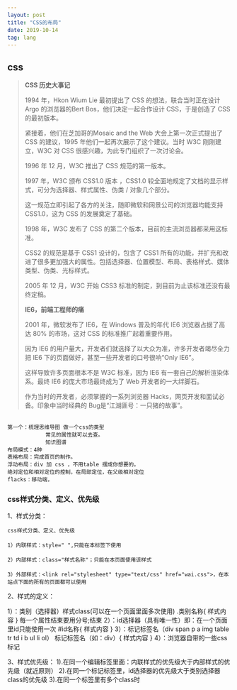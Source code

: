 ```yaml
---
layout: post
title: "CSS的布局"
date: 2019-10-14
tag: lang
---
```






## css

>
>
>**CSS 历史大事记**
>
>1994 年，Hkon Wium Lie 最初提出了 CSS 的想法，联合当时正在设计 Argo 的浏览器的Bert Bos，他们决定一起合作设计 CSS，于是创造了 CSS 的最初版本。
>
>紧接着，他们在芝加哥的Mosaic and the Web 大会上第一次正式提出了 CSS 的建议，1995 年他们一起再次展示了这个建议。当时 W3C 刚刚建立，W3C 对 CSS 很感兴趣，为此专门组织了一次讨论会。
>
>1996 年 12 月，W3C 推出了 CSS 规范的第一版本。
>
>1997 年，W3C 颁布 CSS1.0 版本 ，CSS1.0 较全面地规定了文档的显示样式，可分为选择器、样式属性、伪类 / 对象几个部分。
>
>这一规范立即引起了各方的关注，随即微软和网景公司的浏览器均能支持 CSS1.0，这为 CSS 的发展奠定了基础。
>
>1998 年，W3C 发布了 CSS 的第二个版本，目前的主流浏览器都采用这标准。
>
>CSS2 的规范是基于 CSS1 设计的，包含了 CSS1 所有的功能，并扩充和改进了很多更加强大的属性。包括选择器、位置模型、布局、表格样式、媒体类型、伪类、光标样式。
>
>2005 年 12 月，W3C 开始 CSS3 标准的制定，到目前为止该标准还没有最终定稿。
>
>**IE6，前端工程师的痛**
>
>2001 年，微软发布了 IE6，在 Windows 普及的年代 IE6 浏览器占据了高达 80% 的市场，这对 CSS 的标准推广起着重要作用。
>
>因为 IE6 的用户量大，开发者们就选择了以大众为准，许多开发者竭尽全力把 IE6 下的页面做好，甚至一些开发者的口号很响“Only IE6”。
>
>这样导致许多页面根本不是 W3C 标准，因为 IE6 有一套自己的解析渲染体系。最终 IE6 的庞大市场最终成为了 Web 开发者的一大绊脚石。
>
>作为当时的开发者，必须掌握的一系列浏览器 Hacks，网页开发和面试必备。印象中当时经典的 Bug是“江湖匪号：一只猪的故事”。

```bash

第一个：梳理思维导图 做一个css的类型
			常见的属性就可以去查。
			知识图谱
布局模式：4种
表格布局：完成首页的制作。
浮动布局：div 加 css ，不用table 摆成你想要的。
绝对定位和相对定位的控制，在局部定位，在父级相对定位
flacks：移动端，
```

### css样式分类、定义、优先级



1、样式分类：

    css样式分类、定义、优先级
    
    1）内联样式：style=" ",只能在本标签下使用
    
    2）内部样式：class="样式名称"；只能在本页面使用该样式
    
    3）外部样式：<link rel="stylesheet" type="text/css" href="wai.css">，在本站点下面的所有的页面都可以使用

2、样式的定义：

   1）：类别（选择器）样式class(可以在一个页面里面多次使用)
     .类别名称{
      样式内容
     }
      每一个属性结束要用分号;结束
    2）：id选择器（具有唯一性）即：在一个页面里id只能使用一次
     #id名称{
      样式内容
     }
    3）：标记标签名（div span p a img table  tr td i b ul li ol）
       标记标签名（如：div）{
      样式内容
       }
    4）：浏览器自带的一些css标记

3、样式优先级：
    1).在同一个编辑标签里面：内联样式的优先级大于内部样式的优先级（就近原则）
    2).在同一个标记标签里，id选择器的优先级大于类别选择器class的优先级
    3).在同一个标签里有多个class时<style>越往下面的样式的优先级越高（注：套用类别样式时：class="home work"）
    .class在同一个标记标签里面，class的优先级大于标记标签

4、css注释：/*  注释内容 */   

5、*{样式内容}：是给本页面下所有标记设置样式；body{样式内容}：给主体内设置样式；建议使用body{}

6、字体样式：
     颜色:color  16进制:#666666; rgb() rgba()(raba(颜色，颜色，颜色，透明度)) 
     大小:font-size  单位：px（像素）
     行高:line-height :2em; （如果只有一行可以用来做垂直/竖直方向居中对齐）
     对齐方式:text-align:left/center/right    vertical-algin  
     下划线:text-decoration （默认字体为蓝色，带下划线）:none无 underline下划线   overline上划线   linethrought删除线
     字体加粗:text-weight:bold;  
     首行缩进:text-ident 单位：em  1em代表一个汉字宽度（12-16px）





## 用JS元素CSS样式

> ​	CSS样式的引用有3种方式：style引用、class引用、id引用，所以[js](http://lib.csdn.net/base/javascript)改变元素的样式我们也分3种来说。

1.js改变由style方式引用的样式：
方法一：document.div.style.cssText="border:1px solid #000000;color:#FF0000";
方法二：document.div.setAttribute("style","border:1px solid #000000;color:#FF0000");

其中，divs是要改变样式元素的name。

2.js改变由class方式引用的样式：
方法一：document.div.className='div';
方法二：document.div.setAttribute("class","div");

其中，div是要改变样式元素的name。

3.js改变由id方式引用的样式：
方法二：document.div.setAttribute("id","div");

其中，div是要改变样式元素的name。









## 伪对象选择器

:nth-of-type() 选择的元素相对于父级元素第几个的 不是相对与该元素本身的

![img](https://timgsa.baidu.com/timg?image&quality=80&size=b9999_10000&sec=1565114577122&di=29569b4bc528fce07e516c0bb5227aef&imgtype=0&src=http%3A%2F%2Faliyunzixunbucket.oss-cn-beijing.aliyuncs.com%2Fjpg%2F0c0364a9555ffce73e720275a32770e2.jpg%3Fx-oss-process%3Dimage%2Fresize%2Cp_100%2Fauto-orient%2C1%2Fquality%2Cq_90%2Fformat%2Cjpg%2Fwatermark%2Cimage_eXVuY2VzaGk%3D%2Ct_100)

![img](https://ss1.bdstatic.com/70cFuXSh_Q1YnxGkpoWK1HF6hhy/it/u=4208792939,3065264734&fm=26&gp=0.jpg)





### 伪类选择器class:nth-of-type(num)

- 伪类选择器class:nth-of-type(num)

  - 先选择带class的标签
  - 再选择第num个元素
  - 再看是否带class 如果带就附上样式

- <code>包含代码

- <abbr>提示

- ```
  <iframe>每个iframe元素都有自己的会话历史记录(session history)和DOM树。包含嵌入内容的浏览上下文称为父级浏览上下文。顶级浏览上下文（没有父级）通常是由Window对象表示的浏览器窗口。
  页面上每个<iframe>都会需要包括内存占用在内的额外计算资源，这是因为每个<iframe>会都构建出一颗完整的DOM树。虽然理论上来说你能够在代码中写出来无限多的<iframe>，但是你最好还是先看看这么写会不会导致某些性能问题。
  ```

- 




### 什么是_CSS

正如我们之前提到的，CSS是一种用于向用户指定文档如何呈现的语言 — 它们如何被指定样式、布局等。

文档 通常是用标记语言结构化的文本文件 — HTML 是最常用的标记语言, 但你依然可以遇见一些其他的标记语言，比如 SVG 或者 XML。

呈现文档给用户意味着将其转换为用户可用的形式。浏览器，比如 Firefox, Chrome 或者 Internet Explorer，被设计用于可视化呈现文档，例如，在计算机屏幕，投影仪或打印机上。

- background-clip

  |值|描述|
  |-|-|
  |border-box	|背景被裁剪到边框盒。(默认)|
  |padding-box	|背景被裁剪到内边距框。|
	| content-box	|背景被裁剪到内容框。|
	|||







##  Sass

- Sass为css引入了变量

### 变量的声明

- 属性值可以用
  - 空格 `$basic-border: 1px solid black;`
  - `$plain-font: "Myriad Pro"、Myriad、"Helvetica Neue"、Helvetica、"Liberation Sans"、Arial和sans-serif; sans-serif;`

### 变量名用中划线还是下划线分隔;

```
$link-color: blue;
a {
  color: $link_color;
}

//编译后

a {
  color: blue;
}


```

在上例中，`$link-color`和`$link_color`其实指向的是同一个变量。实际上，在`sass`的大 多数地方，中划线命名的内容和下划线命名的内容是互通的，除了变量，也包括对混合器和Sass函数的命名。但是在`sass`中纯`css`部分不互通，比如类名、ID或属性名。



### div

```
<div> 标签定义 HTML 文档中的一个分隔区块或者一个区域部分。
<div>标签常用于组合块级元素，以便通过 CSS 来对这些元素进行格式化。

提示：<div> 元素经常与 CSS 一起使用，用来布局网页。
注释：默认情况下，浏览器通常会在 <div> 元素前后放置一个换行符。然而，您可以通过使用 CSS 改变这种情况。
```





## CSS笔记xue

1. 什么是 CSS

层叠样式表

2. HTML与CSS的关系

CSS给HTML设置样式

3. 如何引入CSS

| 后缀名 |   类型    |
| :----: | :-------: |
| .html  | text/html |
|  .css  | text/css  |

- 外部样式表

  ```
  Head
  <link href="xxx.css" rel="stylesheet" type="text/css">
  ```

- 内部样式表

  ```
  head
  <style type=”text/css”>
  /*css语法 设置样式*/
  ```

- 内嵌样式表(行内样式表)

  ```
  Style属性 全局属性
  <标签名 style=”background-color:yellow;”>
  ```

> 优先级(选中同一个标签，设置相同属性): 就近原则

**4. CSS 语法**

**语法：**

```
选择器{
属性名称:属性值;
......
}
```

**注释：**

```
/*.....*/
```

注释作用：解释说明、注释写在代码上方或右方 注意事项：不能嵌套使用(能注释多行的)



**5. 选择器**

- 1、HTML 标签选择器

  使用标签名称作为选择器

- 2、class 类 选择器

  ```
  class=”c”    ==>   .c{}
  Class=”a b”  ==>   .a{} .b{}
  p.a 选中p标签中class属性值为a的元素
  ```

  多个 class 属性值可以使用空格隔开

- 3、Id 选择器 (属性值唯一)

  ```
  #id 属性值
  ```

- 4、组合选择器

  选择器使用逗号分开

  多个选择器 设置同一个样式

- 5、关系选择器（包含选择器/后代选择器）

  选择器之间使用空格隔开

- 6、伪类选择器 a 标签 选中元素的状态

  ```
  a:link a:hover a:active a:visited
  :hover 鼠标移上去的状态 其它元素也可以使用0
  ```

- 7、通用选择器 

  ```
  选中页面所有元素
  ```

  

**6. 属性及属性值**

- 背景颜色：`Background-color:red;`

  ```
  属性值：
  	单词 red，blue...
  	十六进制 #ffffff
  	rgb (0,0,0)
  ```

- 字体颜色：`color:red;`

- 字体大小：`font-size:12px;`

- 边框颜色：`border:10px solid red;`

  四个边框，边框大小，边框样式，边框颜色





## 练习作业

> 	1. css实现鼠标悬停，光标出现小手
>
> 如何上选 用 control + shift  + 上

```
用css 添加手状样式,鼠标移上去变小手,变小手
cursor:pointer;

用JS使鼠标变小手onmouseover(鼠标越过的时候)
onmouseover="this.style.cursor='hand'"
```

cursor其他取值  

- auto                    ：标准光标  
- default                 ：标准箭头  （箭头）
- pointer, hand                   ：手形光标  （***）
- wait                     ：等待光标    （--转圈圈）
- text                      ：I形光标  
- vertical-text          ：水平I形光标  
- no-drop                ：不可拖动光标  
- not-allowed           ：无效光标  
- help                     ：帮助光标  
- all-scroll         ：三角方向标  
- move                     ：移动标  （好像可以拖拽）
- crosshair           ：十字标  
- e-resize  
- n-resize  
- nw-resize  
- w-resize  
- s-resize  
- se-resize  
- sw-resize





> 2题目

**上下左右的排列顺序**：顺时针。上右下左。



**margin或者padding值为4个、3个、2个、1个的时候分别是什么意思**

内边距 外边距

以margin为例，padding同理

margin为4个时，margin:上  右  下  左;（为顺时针方向）

margin为3个时，margin:上   左=右   下;

margin为2个时，margin:上=下   左=右;

margin为1个时，margin:上=右=下=左;





## 小米官网

> HTML+CSS实战布局指南
>
> 小米的官网 用的应该都是原生的html + css + 部分 js插件，为了照顾IE8及以下的用户，未使用如bootstrap等前端框架

**概述**

在开发⽹网站⻚页⾯面时，⽆无论是PC端还是⼿手机端，都需在项⽬目⽂文件组织架构以及样式的重置等做准备。



**项目结构**

在实际项⽬目开发中，采⽤用结构与⻚页⾯面分离的原则，CSS样式独⽴立于⽂文件之外

项⽬目录 jd

```
- index.html ⾸首⻚页
-- list.html 列列表⻚页
-- static 静态资源⽬目录
-- -- css CSS⽂文件⽬目录
-- -- images 图⽚片⽂文件⽬目录
-- -- js js⽂文件⽬目录
```



**Css 样式重制表**

为了了保证CSS样式在各个浏览器器中表现⼀一致，需要将浏览器器对HTML元素默认的样式进⾏行行重置

以下⽅方式可任选一种：

1. 引⼊入reset.css

2. 引⼊入normalize.css



**Iconfot 字体图标**

> ​	当使⽤用图⽚片作为图标时会涉及多个⼩小图标致使http请求数量量增多，⻚页⾯面加载较慢，同时图⽚片类型的图标.
>
> 后期不不易易维护，我们现在选择使⽤用字体图标，字体图标库有很多，⽐比如阿⾥里里巴巴的⽮矢量量图标库。



图标使⽤用⽅方式： 1. 引⼊入⽣生成的字体CSS⽂文件 2. 按照套路路出牌



**调试技巧**

1.  必须学会使⽤用控制台查看HTML元素，在线调试CSS样式

2. 必须习惯使⽤用注释来进⾏行行调试

3. 必须写明合理理的注释







## **reset.css**

> ​	CSS工具：重置CSS
>
> reset.css
>
> 重置样式表的目的是减少浏览器在默认行高，标题的边距和字体大小等方面的不一致。如果您有兴趣，可以在[2007年5月的帖子中讨论了其](http://meyerweb.com/eric/thoughts/2007/04/18/reset-reasoning/)背后的一般原因。重置样式经常出现在CSS框架中，并且最初的“ meyerweb重置”已进入[Blueprint](http://code.google.com/p/blueprintcss/)等。
>
> 此处给出的重置样式特意是非常通用的。`body`例如，没有为元素设置任何默认颜色或背景。我不特别建议您在自己的项目中以未更改的状态使用它。应该对其进行调整，编辑，扩展和其他调整，以匹配您的特定重置基准。填写页面，链接等的首选颜色。



> ​	normaloze.css

```css
/* http://meyerweb.com/eric/tools/css/reset/ 
   v2.0 | 20110126
   License: none (public domain)
*/

html, body, div, span, applet, object, iframe,
h1, h2, h3, h4, h5, h6, p, blockquote, pre,
a, abbr, acronym, address, big, cite, code,
del, dfn, em, img, ins, kbd, q, s, samp,
small, strike, strong, sub, sup, tt, var,
b, u, i, center,
dl, dt, dd, ol, ul, li,
fieldset, form, label, legend,
table, caption, tbody, tfoot, thead, tr, th, td,
article, aside, canvas, details, embed, 
figure, figcaption, footer, header, hgroup, 
menu, nav, output, ruby, section, summary,
time, mark, audio, video {
	margin: 0;
	padding: 0;
	border: 0;
	font-size: 100%;
	font: inherit;
	vertical-align: baseline;
}
/* HTML5 display-role reset for older browsers */
article, aside, details, figcaption, figure, 
footer, header, hgroup, menu, nav, section {
	display: block;
}
body {
	line-height: 1;
}
ol, ul {
	list-style: none;
}
blockquote, q {
	quotes: none;
}
blockquote:before, blockquote:after,
q:before, q:after {
	content: '';
	content: none;
}
table {
	border-collapse: collapse;
	border-spacing: 0;
}
```







```
/ *！normalize.css v8.0.1 | MIT许可证| github.com/necolas/normalize.css * /

/ *文件
   ================================================== ======================= * /

/ **
 * 1.在所有浏览器中更正行高。
 * 2.防止在iOS中更改方向后调整字体大小。
 * /

html {
  行高：1.15；/ * 1 * /
  -webkit-text-size-adjust：100％; / * 2 * /
}

/ *节
   ================================================== ======================= * /

/ **
 *在所有浏览器中删除边距。
 * /

身体 {
  边距：0;
}

/ **
 *在IE中一致地渲染`main`元素。
 * /

主要{
  显示：块；
}

/ **
 *更正`section`中`h1`元素的字体大小和边距，
 * Chrome，Firefox和Safari中的“文章”上下文。
 * /

h1 {
  字号：2em；
  保证金：0.67em 0;
}

/ *分组内容
   ================================================== ======================= * /

/ **
 * 1.在Firefox中添加正确的框大小。
 * 2.在Edge和IE中显示溢出。
 * /

hr {
  框大小：内容框；/ * 1 * /
  高度：0；/ * 1 * /
  溢出：可见；/ * 2 * /
}

/ **
 * 1.在所有浏览器中更正字体大小的继承和缩放。
 * 2.在所有浏览器中更正奇数的“ em”字体大小。
 * /

前{
  字体家族：等宽，等宽；/ * 1 * /
  字体大小：1em；/ * 2 * /
}

/ *文本级语义
   ================================================== ======================= * /

/ **
 *删除IE 10中活动链接上的灰色背景。
 * /

一种 {
  背景色：透明；
}

/ **
 * 1.移除Chrome 57-中的底部边框
 * 2.在Chrome，Edge，IE，Opera和Safari中添加正确的文字修饰。
 * /

abbr [title] {
  底部边框：无；/ * 1 * /
  文字装饰：下划线；/ * 2 * /
  文字装饰：点划线；/ * 2 * /
}

/ **
 *在Chrome，Edge和Safari中添加正确的字体粗细。
 * /

b，
强{
  font-weight：粗体；
}

/ **
 * 1.在所有浏览器中更正字体大小的继承和缩放。
 * 2.在所有浏览器中更正奇数的“ em”字体大小。
 * /

码，
kbd，
样本{
  字体家族：等宽，等宽；/ * 1 * /
  字体大小：1em；/ * 2 * /
}

/ **
 *在所有浏览器中添加正确的字体大小。
 * /

小{
  字体大小：80％；
}

/ **
 *防止`sub`和`sup`元素影响行的高度
 *所有浏览器。
 * /

子
sup {
  字体大小：75％；
  行高：0
  职位：相对
  垂直对齐：基线；
}

子{
  底部：-0.25em;
}

sup {
  最高：-0.5em;
}

/ *嵌入式内容
   ================================================== ======================= * /

/ **
 *删除IE 10中链接内部图像的边框。
 * /

img {
  边框样式：无；
}

/* 形式
   ================================================== ======================= * /

/ **
 * 1.在所有浏览器中更改字体样式。
 * 2.在Firefox和Safari中删除边距。
 * /

按钮，
输入，
optgroup，
选择，
textarea {
  字体家族：继承；/ * 1 * /
  字体大小：100％；/ * 1 * /
  行高：1.15；/ * 1 * /
  边距：0; / * 2 * /
}

/ **
 *显示IE中的溢出。
 * 1.在Edge中显示溢出。
 * /

按钮，
输入{/ * 1 * /
  溢出：可见；
}

/ **
 *删除Edge，Firefox和IE中文本转换的继承。
 * 1.删除Firefox中文本转换的继承。
 * /

按钮，
选择{/ * 1 * /
  文字转换：无；
}

/ **
 *纠正了无法在iOS和Safari中设置可点击类型的样式的问题。
 * /

按钮，
[type =“ button”]，
[type =“ reset”]，
[type =“ submit”] {
  -webkit-appearance：按钮；
}

/ **
 *在Firefox中删除内部边框和填充。
 * /

按钮：：-moz-focus-inner，
[type =“ button”] ::-moz-focus-inner，
[type =“ reset”] ::-moz-focus-inner，
[type =“ submit”] ::-moz-focus-inner {
  边框样式：无；
  填充：0;
}

/ **
 *恢复以前的规则未设置的焦点样式。
 * /

按钮：-moz-focusring，
[type =“ button”]：-moz-focusring，
[type =“ reset”]：-moz-focusring，
[type =“ submit”]：-moz-focusring {
  轮廓：1px点缀的ButtonText；
}

/ **
 *更正Firefox中的填充。
 * /

栏位{
  填充：0.35em 0.75em 0.625em;
}

/ **
 * 1.更正Edge和IE中的文字换行。
 * 2.纠正IE中来自“ fieldset”元素的颜色继承。
 * 3.删除填充，使开发人员在归零时不会被抓住
 *所有浏览器中的`fieldset`元素。
 * /

图例{
  框大小：border-box；/ * 1 * /
  颜色：继承；/ * 2 * /
  显示：表；/ * 1 * /
  最大宽度：100％；/ * 1 * /
  填充：0; / * 3 * /
  空格：正常；/ * 1 * /
}

/ **
 *在Chrome，Firefox和Opera中添加正确的垂直对齐方式。
 * /

进度{
  垂直对齐：基线；
}

/ **
 *删除IE 10+中的默认垂直滚动条。
 * /

textarea {
  溢出：自动；
}

/ **
 * 1.在IE 10中添加正确的框大小。
 * 2.删除IE 10中的填充。
 * /

[type =“ checkbox”]，
[type =“ radio”] {
  框大小：border-box；/ * 1 * /
  填充：0; / * 2 * /
}

/ **
 *更正Chrome中递增和递减按钮的光标样式。
 * /

[type =“ number”] ::-webkit-inner-spin-button，
[type =“ number”] ::-webkit-outer-spin-button {
  高度：自动；
}

/ **
 * 1.纠正Chrome和Safari中的奇怪外观。
 * 2.在Safari中更正轮廓样式。
 * /

[type =“ search”] {
  -webkit-appearance：文本字段；/ * 1 * /
  轮廓偏移：-2px; / * 2 * /
}

/ **
 *在macOS上的Chrome和Safari中删除内部填充。
 * /

[type =“ search”] ::-webkit-search-decoration {
  -webkit-appearance：无；
}

/ **
 * 1.纠正了无法在iOS和Safari中设置可点击类型的样式的问题。
 * 2.在Safari中将字体属性更改为`inherit`。
 * /

::-webkit-file-upload-button {
  -webkit-appearance：按钮；/ * 1 * /
  font：继承; / * 2 * /
}

/ *互动
   ================================================== ======================= * /

/ *
 *在Edge，IE 10+和Firefox中添加正确的显示。
 * /

细节 {
  显示：块；
}

/ *
 *在所有浏览器中添加正确的显示。
 * /

摘要{
  显示：list-item;
}

/ *其他
   ================================================== ======================= * /

/ **
 *在IE 10+中添加正确的显示。
 * /

模板{
  显示：无；
}

/ **
 *在IE 10中添加正确的显示。
 * /

[隐藏] {
  显示：无；
}
```







## Css运算calc()

calc()从字面我们可以把他理解为一个函数function。其实calc是英文单词calculate(计算)的缩写，是css3的一个新增的功能，用来指定元素的长度。比如说，你可以使用calc()给元素的border、margin、pading、font-size和width等属性设置动态值。为何说是动态值呢?因为我们使用的表达式来得到的值。不过calc()最大的好处就是用在流体布局上，可以通过calc()计算得到元素的宽度。
calc()有什么用？
calc()能让你给元素的做计算，你可以给一个div元素，使用百分比、em、px和rem单位值计算出其宽度或者高度，比如说“width:calc(50% + 2em)”，这样一来你就不用考虑元素DIV的宽度值到底是多少，而把这个烦人的任务交由浏览器去计算。
calc()的语法：

calc()语法非常简单，就像我们小时候学加 （+）、减（-）、乘（*）、除（/）一样，使用数学表达式来表示：

```
.elm {
   width: calc(expression);
}
```



其中"expression"是一个表达式，用来计算长度的表达式。

例如：

```
.box{
border:1px solid #ddd;
width:calc(100% - 100px);
background:#9AC8EB;
}
.box{
margin-left:20px;
width:calc(100%/3 - 20px);
}
.box:nth-child(3n){
margin-left:0;
}
```



calc()的运算规则


使用“+”、“-”、“*” 和 “/”四则运算；
可以使用百分比、px、em、rem等单位；
可以混合使用各种单位进行计算；
表达式中有“+”和“-”时，其前后必须要有空格，如"widht: calc(12%+5em)"这种没有空格的写法是错误的；
表达式中有“*”和“/”时，其前后可以没有空格，但建议留有空格。
注意：表达式中不能用"()"。如果有必须拆分。如（100% - 45px）/ 2必须写成 100% / 2 - 45px / 2。

浏览器的兼容性

浏览器对calc()的兼容性还算不错，在IE9+、FF4.0+、Chrome19+、Safari6+都得到较好支持，同样需要在其前面加上各浏览器厂商的识别符，不过可惜的是，移动端的浏览器还没仅有“firefox for android 14.0”支持，其他的全军覆没。

```
.elm {
	/*Firefox*/
	-moz-calc(expression);
	/*chrome safari*/
	-webkit-calc(expression);
	/*Standard */
	calc();

}
```









## 笔记

```css
background
-color  颜色
-image  图片  URL(地址)
-position  图片定位
-repeat  图片重复 (no-repeat,repeat-x,repeat-y)
top 上
bottom 下
right 右
left 左
center 中

text-indent  首行缩进
text-align  水平对齐方式
word-spacing  字母、单词间距
letter-spacing  单词间距
text-transform  文本大小写（none，uppercase，lowercase，capitalize每个单词首字母大写）
white-space  处理空白符 pre
direction  文本阅读方向
text-decoration 修饰文本( none，underline下划线，overline上划线，line-through删除线)
text-overflow  文本溢出 （clip修剪，ellipsis省略号修剪，string字符串代表修剪文本）

font-family  字体样式
font-style  字体风格  (normal正常，italic倾斜)
font-variant:small-caps小型大写字母
font-weight  文本加粗（bold）
font-size  字体大小

a:link - 普通的、未被访问的链接
a:visited - 用户已访问的链接
a:hover - 鼠标指针位于链接的上方
a:active - 链接被点击的时刻

list-style  简写
list-style-image  列表项用图片替换
list-style-position  列表项位置
list-style-type  列表项风格（none取消列表项）

border-collapse  表格边框  (collapse单线)
width  宽度
height  高度
vertical-align  垂直对齐方式（middle垂直居中）
padding  表格内边距
caption-side  标题位置
empty-cells  空单元格设置（hide不在空绘制边）
table-layout  单元格固定（fixed固定）
solid  实线
dotted  点线
dashed  虚线
double  双线
border-(bottom-left)-radius  边框圆角
outline  轮廓

vertical-align:middle  垂直居中

cursor  鼠标（pointer手掌，wait等待）
```

![middle](/images/posts/html5/middle.png)

![middle](../images/posts/html5/middle.png)



```
display:inline、display:block、display:inline-block三者真实用途及含义是什么？
https://blog.csdn.net/sinat_34719507/article/details/53512509

最难的css布局
https://blog.csdn.net/weixin_36706903/article/details/82664862

浮动和布局 面试难题
```





## 参考文献

```
CSS 二十年发展简史
https://baijiahao.baidu.com/s?id=1637397152152961209&wfr=spider&for=pc

css布局之圣杯布局和双飞翼布局
https://juejin.im/post/5a9813d6f265da237506506f

photoshop cc 2019 for mac 安装破解版教程，亲测可用！！！
https://blog.csdn.net/zhiwenyan/article/details/86562539
```





